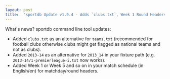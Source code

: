 ```yaml
---
layout: post
title:  "sportdb Update v1.9.4 - Adds `clubs.txt`, Week 1 Round Headers, `en/2013-14/pl.txt`, etc."
---
```



What's news? sportdb command line tool updates:

- Added `clubs.txt` as an alternative for `teams.txt` (recommended for football clubs
    otherwise clubs might get flagged as national teams and not as clubs). 
- Added `2013-14` as an alternative for `2013_14` in your 
    fixture path (e.g. `2013-14/1-premierleague-i.txt` now works).
- Added Week 1 or Week 5 and so on in your match schedule (in 
    English/en) for matchday/round headers. 

